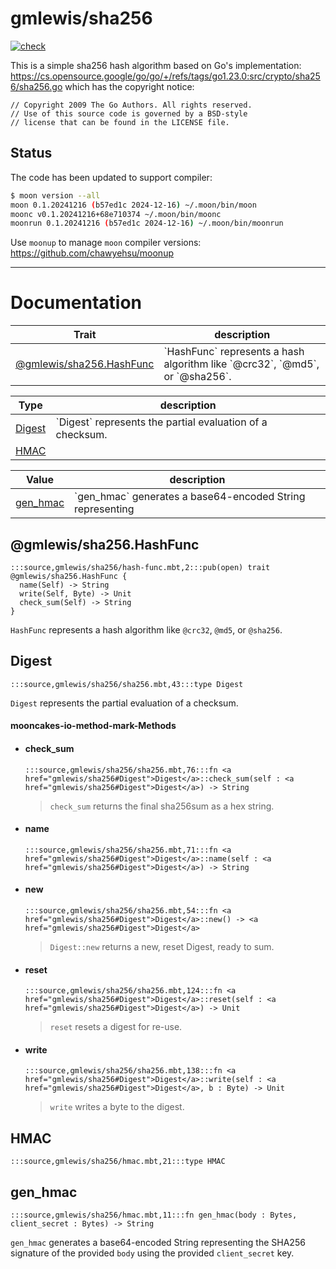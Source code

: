 # gmlewis/sha256
[![check](https://github.com/gmlewis/moonbit-sha256/actions/workflows/check.yml/badge.svg)](https://github.com/gmlewis/moonbit-sha256/actions/workflows/check.yml)

This is a simple sha256 hash algorithm based on Go's implementation:
https://cs.opensource.google/go/go/+/refs/tags/go1.23.0:src/crypto/sha256/sha256.go
which has the copyright notice:

```
// Copyright 2009 The Go Authors. All rights reserved.
// Use of this source code is governed by a BSD-style
// license that can be found in the LICENSE file.
```

## Status

The code has been updated to support compiler:

```bash
$ moon version --all
moon 0.1.20241216 (b57ed1c 2024-12-16) ~/.moon/bin/moon
moonc v0.1.20241216+68e710374 ~/.moon/bin/moonc
moonrun 0.1.20241216 (b57ed1c 2024-12-16) ~/.moon/bin/moonrun
```

Use `moonup` to manage `moon` compiler versions:
https://github.com/chawyehsu/moonup

---
# Documentation
|Trait|description|
|---|---|
|[@gmlewis/sha256.HashFunc](#@gmlewis/sha256.HashFunc)| \`HashFunc\` represents a hash algorithm like \`@crc32\`, \`@md5\`, or \`@sha256\`.|

|Type|description|
|---|---|
|[Digest](#Digest)| \`Digest\` represents the partial evaluation of a checksum.|
|[HMAC](#HMAC)||

|Value|description|
|---|---|
|[gen\_hmac](#gen_hmac)| \`gen\_hmac\` generates a base64-encoded String representing|

## @gmlewis/sha256.HashFunc

```moonbit
:::source,gmlewis/sha256/hash-func.mbt,2:::pub(open) trait @gmlewis/sha256.HashFunc {
  name(Self) -> String
  write(Self, Byte) -> Unit
  check_sum(Self) -> String
}
```
 `HashFunc` represents a hash algorithm like `@crc32`, `@md5`, or `@sha256`.

## Digest

```moonbit
:::source,gmlewis/sha256/sha256.mbt,43:::type Digest
```
 `Digest` represents the partial evaluation of a checksum.

#### mooncakes-io-method-mark-Methods
- #### check\_sum
  ```moonbit
  :::source,gmlewis/sha256/sha256.mbt,76:::fn <a href="gmlewis/sha256#Digest">Digest</a>::check_sum(self : <a href="gmlewis/sha256#Digest">Digest</a>) -> String
  ```
  >  `check_sum` returns the final sha256sum as a hex string.
- #### name
  ```moonbit
  :::source,gmlewis/sha256/sha256.mbt,71:::fn <a href="gmlewis/sha256#Digest">Digest</a>::name(self : <a href="gmlewis/sha256#Digest">Digest</a>) -> String
  ```
  > 
- #### new
  ```moonbit
  :::source,gmlewis/sha256/sha256.mbt,54:::fn <a href="gmlewis/sha256#Digest">Digest</a>::new() -> <a href="gmlewis/sha256#Digest">Digest</a>
  ```
  >  `Digest::new` returns a new, reset Digest, ready to sum.
- #### reset
  ```moonbit
  :::source,gmlewis/sha256/sha256.mbt,124:::fn <a href="gmlewis/sha256#Digest">Digest</a>::reset(self : <a href="gmlewis/sha256#Digest">Digest</a>) -> Unit
  ```
  >  `reset` resets a digest for re-use.
- #### write
  ```moonbit
  :::source,gmlewis/sha256/sha256.mbt,138:::fn <a href="gmlewis/sha256#Digest">Digest</a>::write(self : <a href="gmlewis/sha256#Digest">Digest</a>, b : Byte) -> Unit
  ```
  >  `write` writes a byte to the digest.

## HMAC

```moonbit
:::source,gmlewis/sha256/hmac.mbt,21:::type HMAC
```


## gen\_hmac

```moonbit
:::source,gmlewis/sha256/hmac.mbt,11:::fn gen_hmac(body : Bytes, client_secret : Bytes) -> String
```
 `gen_hmac` generates a base64-encoded String representing
the SHA256 signature of the provided `body` using the provided
`client_secret` key.
